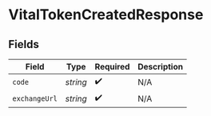 # VitalTokenCreatedResponse


## Fields

| Field              | Type               | Required           | Description        |
| ------------------ | ------------------ | ------------------ | ------------------ |
| `code`             | *string*           | :heavy_check_mark: | N/A                |
| `exchangeUrl`      | *string*           | :heavy_check_mark: | N/A                |